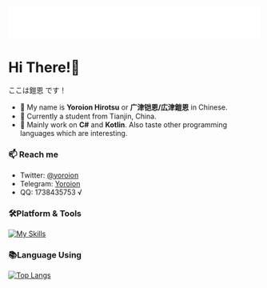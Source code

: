 <p align="center">
<img src="/header.svg" align="center" />
</p>

#  Hi There!🌟
ここは鎧恩 です！
- 🐲 My name is  **Yoroion Hirotsu** or **广津铠恩/広津鎧恩** in Chinese.
- 🐶 Currently a student from Tianjin, China.
- 🌱 Mainly work on **C#** and **Kotlin**. Also taste other programming languages which are interesting.

### 📫 Reach me
- Twitter: [@yoroion](https://twitter.com/yoroion)
- Telegram: [Yoroion](https://t.me/Yoroion)
- QQ: 1738435753 √

### 🛠️Platform & Tools

[![My Skills](https://skillicons.dev/icons?i=cs,dotnet,kotlin,js,visualstudio,vscode)](https://skillicons.dev)

### 📚Language Using
[![Top Langs](https://github-readme-stats.vercel.app/api/top-langs/?username=Yoroion)](https://github.com/anuraghazra/github-readme-stats)
